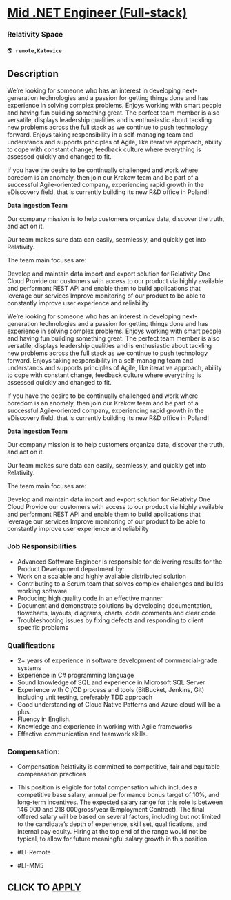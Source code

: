 # [Mid .NET Engineer (Full-stack)](https://www.remotewlb.com/apply/mid-net-engineer-full-stack-107148)  
### Relativity Space  
#### `🌎 remote,Katowice`  

## Description

We’re looking for someone who has an interest in developing next-generation technologies and a passion for getting things done and has experience in solving complex problems. Enjoys working with smart people and having fun building something great. The perfect team member is also versatile, displays leadership qualities and is enthusiastic about tackling new problems across the full stack as we continue to push technology forward. Enjoys taking responsibility in a self-managing team and understands and supports principles of Agile, like iterative approach, ability to cope with constant change, feedback culture where everything is assessed quickly and changed to fit.

If you have the desire to be continually challenged and work where boredom is an anomaly, then join our Krakow team and be part of a successful Agile-oriented company, experiencing rapid growth in the eDiscovery field, that is currently building its new R&D office in Poland!

**Data Ingestion Team**

Our company mission is to help customers organize data, discover the truth, and act on it.

Our team makes sure data can easily, seamlessly, and quickly get into Relativity.

The team main focuses are:

Develop and maintain data import and export solution for Relativity One Cloud Provide our customers with access to our product via highly available and performant REST API and enable them to build applications that leverage our services Improve monitoring of our product to be able to constantly improve user experience and reliability

  

We’re looking for someone who has an interest in developing next-generation technologies and a passion for getting things done and has experience in solving complex problems. Enjoys working with smart people and having fun building something great. The perfect team member is also versatile, displays leadership qualities and is enthusiastic about tackling new problems across the full stack as we continue to push technology forward. Enjoys taking responsibility in a self-managing team and understands and supports principles of Agile, like iterative approach, ability to cope with constant change, feedback culture where everything is assessed quickly and changed to fit.

If you have the desire to be continually challenged and work where boredom is an anomaly, then join our Krakow team and be part of a successful Agile-oriented company, experiencing rapid growth in the eDiscovery field, that is currently building its new R&D office in Poland!

**Data Ingestion Team**

Our company mission is to help customers organize data, discover the truth, and act on it.

Our team makes sure data can easily, seamlessly, and quickly get into Relativity.

The team main focuses are:

Develop and maintain data import and export solution for Relativity One Cloud Provide our customers with access to our product via highly available and performant REST API and enable them to build applications that leverage our services Improve monitoring of our product to be able to constantly improve user experience and reliability

  

### Job Responsibilities

* Advanced Software Engineer is responsible for delivering results for the Product Development department by: 
* Work on a scalable and highly available distributed solution 
* Contributing to a Scrum team that solves complex challenges and builds working software 
* Producing high quality code in an effective manner 
* Document and demonstrate solutions by developing documentation, flowcharts, layouts, diagrams, charts, code comments and clear code 
* Troubleshooting issues by fixing defects and responding to client specific problems 

  

### Qualifications

* 2+ years of experience in software development of commercial-grade systems 
* Experience in C# programming language 
* Sound knowledge of SQL and experience in Microsoft SQL Server 
* Experience with CI/CD process and tools (BitBucket, Jenkins, Git) including unit testing, preferably TDD approach 
* Good understanding of Cloud Native Patterns and Azure cloud will be a plus. 
* Fluency in English. 
* Knowledge and experience in working with Agile frameworks 
* Effective communication and teamwork skills. 

  

### Compensation:

* Compensation Relativity is committed to competitive, fair and equitable compensation practices
* This position is eligible for total compensation which includes a competitive base salary, annual performance bonus target of 10%, and long-term incentives. The expected salary range for this role is between 146 000 and 218 000gross/year (Employment Contract). The final offered salary will be based on several factors, including but not limited to the candidate’s depth of experience, skill set, qualifications, and internal pay equity. Hiring at the top end of the range would not be typical, to allow for future meaningful salary growth in this position.

  

* #LI-Remote
* #LI-MM5

  

  

  
## CLICK TO [APPLY](https://www.remotewlb.com/apply/mid-net-engineer-full-stack-107148)

